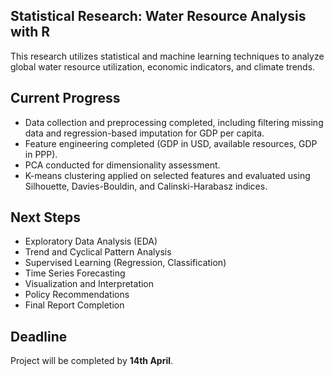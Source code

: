 ## Statistical Research: Water Resource Analysis with R

This research utilizes statistical and machine learning techniques to analyze global water resource utilization, economic indicators, and climate trends.

## Current Progress

- Data collection and preprocessing completed, including filtering missing data and regression-based imputation for GDP per capita.
- Feature engineering completed (GDP in USD, available resources, GDP in PPP).
- PCA conducted for dimensionality assessment.
- K-means clustering applied on selected features and evaluated using Silhouette, Davies-Bouldin, and Calinski-Harabasz indices.

## Next Steps 

- Exploratory Data Analysis (EDA)
- Trend and Cyclical Pattern Analysis
- Supervised Learning (Regression, Classification)
- Time Series Forecasting
- Visualization and Interpretation
- Policy Recommendations
- Final Report Completion

## Deadline

Project will be completed by **14th April**.
